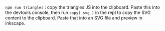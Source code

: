`npm run triangles` : copy the triangles JS into the clipboard. Paste this into the devtools console, then run `copy( svg )` in the repl to copy the SVG content to the clipboard. Paste that into an SVG file and preview in inkscape.
